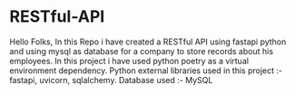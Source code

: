 # RESTful-API
Hello Folks,
In this Repo i have created a RESTful API using fastapi python and using mysql as database for a company to store records about his employees.
In this project i have used python poetry as a virtual environment dependency.
Python external libraries used in this project :- fastapi, uvicorn, sqlalchemy.
Database used :- MySQL
